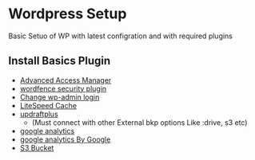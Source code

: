 # Wordpress Setup

Basic Setuo of WP with latest configration and with required plugins




## Install Basics Plugin

 - [Advanced Access Manager](https://wordpress.org/plugins/advanced-access-manager/)
 - [wordfence security plugin ](https://wordpress.org/plugins/wordfence/)
 - [Change wp-admin login](https://wordpress.org/plugins/change-wp-admin-login/)
  - [LiteSpeed Cache ](https://wordpress.org/plugins/litespeed-cache/)
 - [updraftplus  ](https://wordpress.org/plugins/updraftplus/)
    - (Must connect with other External bkp options Like :drive, s3 etc)
  - [google analytics ](https://wordpress.org/plugins/ga-google-analytics/)
  - [google analytics By Google](https://wordpress.org/plugins/google-site-kit/)
   - [S3 Bucket](https://wordpress.org/plugins/amazon-s3-and-cloudfront/)
